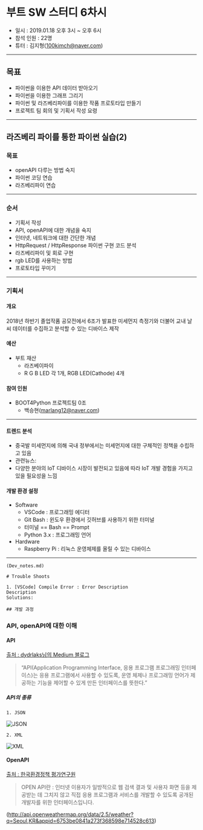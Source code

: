 # 부트 SW 스터디 6차시
 - 일시 : 2019.01.18 오후 3시 ~ 오후 6시
 - 참석 인원 : 22명
 - 튜터 : 김지형(100kimch@naver.com)

---

## 목표

- 파이썬을 이용한 API 데이터 받아오기
- 파이썬을 이용한 그래프 그리기
- 파이썬 및 라즈베리파이를 이용한 작품 프로토타입 만들기
- 프로젝트 팀 회의 및 기획서 작성 요령

---

## 라즈베리 파이를 통한 파이썬 실습(2)

### 목표

- openAPI 다루는 방법 숙지
- 파이썬 코딩 연습
- 라즈베리파이 연습

---

### 순서

- 기획서 작성
- API, openAPI에 대한 개념을 숙지
- 인터넷, 네트워크에 대한 간단한 개념
- HttpRequest / HttpResponse 파이썬 구현 코드 분석
- 라즈베리파이 및 회로 구현
- rgb LED를 사용하는 방법
- 프로토타입 꾸미기
  
---

### 기획서

#### 개요 

2018년 하반기 졸업작품 공모전에서 6조가 발표한 미세먼지 측정기와 더불어 교내 날씨 데이터를 수집하고 분석할 수 있는 디바이스 제작

#### 예산
- 부트 재산
    - 라즈베이파이
    - R G B LED 각 1개, RGB LED(Cathode) 4개

#### 참여 인원
- BOOT4Python 프로젝트팀 0조
    - 백승현(marlang12@naver.com)

---

#### 트렌드 분석
- 중국발 미세먼지에 의해 국내 정부에서는 미세먼지에 대한 구체적인 정책을 수립하고 있음
- 관련뉴스:
- 다양한 분야의 IoT 디바이스 시장이 발전되고 있음에 따라 IoT 개발 경험을 가지고 있을 필요성을 느낌

#### 개발 환경 설정
- Software
  - VSCode : 프로그래밍 에디터
  - Git Bash : 윈도우 환경에서 깃허브를 사용하기 위한 터미널
  - 터미널 == Bash == Prompt 
  - Python 3.x : 프로그래밍 언어
- Hardware
  - Raspberry Pi : 리눅스 운영체제를 올릴 수 있는 디바이스

---

```
(Dev_notes.md)

# Trouble Shoots

1. [VSCode] Compile Error : Error Description
Description
Solutions:

## 개발 과정
```


### API, openAPI에 대한 이해

#### API

[출처 : dydrlaks님의 Medium 블로그](https://medium.com/@dydrlaks)
> “API(Application Programming Interface, 응용 프로그램 프로그래밍 인터페이스)는 응용 프로그램에서 사용할 수 있도록, 운영 체제나 프로그래밍 언어가 제공하는 기능을 제어할 수 있게 만든 인터페이스를 뜻한다.”

##### API의 종류
    1. JSON

![JSON](https://cloud.google.com/bigquery/images/create-schema-array.png)

    2. XML
![XML](https://www.mssqltips.com/tipimages2/2899_img5.jpg)

#### OpenAPI
[출처 : 한국환경정책 평가연구원](http://www.kei.re.kr/home/content/openapiintro/view.kei)
> OPEN API란 : 인터넷 이용자가 일방적으로 웹 검색 결과 및 사용자 화면 등을 제공받는 데 그치지 않고 직접 응용 프로그램과 서비스를 개발할 수 있도록 공개된 개발자를 위한 인터페이스입니다.


(http://api.openweathermap.org/data/2.5/weather?q=Seoul,KR&appid=6753be0841a273f368598e714528c613)



